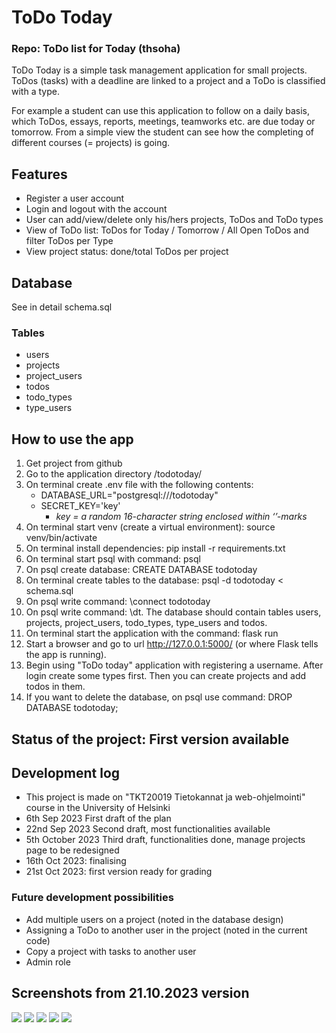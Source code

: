 # ToDo Today
### Repo: ToDo list for Today (thsoha)

ToDo Today is a simple task management application for small projects. ToDos (tasks) with a deadline are linked to a project and a ToDo is classified with a type. 

For example a student can use this application to follow on a daily basis, which ToDos, essays, reports, meetings, teamworks etc. are due today or tomorrow. From a simple view the student can see how the completing of different courses (= projects) is going. 

## Features
- Register a user account
- Login and logout with the account
- User can add/view/delete only his/hers projects, ToDos and ToDo types
- View of ToDo list: ToDos for Today / Tomorrow / All Open ToDos and filter ToDos per Type
- View project status: done/total ToDos per project

## Database
See in detail schema.sql

### Tables
- users
- projects
- project_users
- todos
- todo_types
- type_users

## How to use the app
1. Get project from github
2. Go to the application directory /todotoday/
3. On terminal create .env file with the following contents: 
    - DATABASE_URL="postgresql:///todotoday"
    - SECRET_KEY='key'
        - _key = a random 16-character string enclosed within ‘’-marks_
4. On terminal start venv (create a virtual environment): source venv/bin/activate 
5. On terminal install dependencies: pip install -r requirements.txt
6. On terminal start psql with command: psql
7. On psql create database: CREATE DATABASE todotoday
8. On terminal create tables to the database: psql -d todotoday < schema.sql
9. On psql write command: \connect todotoday 
10. On psql write command: \dt. The database should contain tables users, projects, project_users, todo_types, type_users and todos.
11. On terminal start the application with the command: flask run
12. Start a browser and go to url http://127.0.0.1:5000/ (or where Flask tells the app is running).
13. Begin using "ToDo today" application with registering a username. After login create some types first. Then you can create projects and add todos in them.
14. If you want to delete the database, on psql use command: DROP DATABASE todotoday;

## Status of the project: First version available

## Development log
- This project is made on "TKT20019 Tietokannat ja web-ohjelmointi" course in the University of Helsinki
- 6th Sep 2023 First draft of the plan
- 22nd Sep 2023 Second draft, most functionalities available
- 5th October 2023 Third draft, functionalities done, manage projects page to be redesigned
- 16th Oct 2023: finalising
- 21st Oct 2023: first version ready for grading

### Future development possibilities
- Add multiple users on a project (noted in the database design)
- Assigning a ToDo to another user in the project (noted in the current code)
- Copy a project with tasks to another user 
- Admin role

## Screenshots from 21.10.2023 version
<img src="https://github.com/mcpaulafi/Todotoday/blob/main/Drafts/2023-10-21_login.png">
<img src="https://github.com/mcpaulafi/Todotoday/blob/main/Drafts/2023-10-21_register.png">
<img src="https://github.com/mcpaulafi/Todotoday/blob/main/Drafts/2023-10-21_todolist.png">
<img src="https://github.com/mcpaulafi/Todotoday/blob/main/Drafts/2023-10-21_projects.png">
<img src="https://github.com/mcpaulafi/Todotoday/blob/main/Drafts/2023-10-21_types.png">
